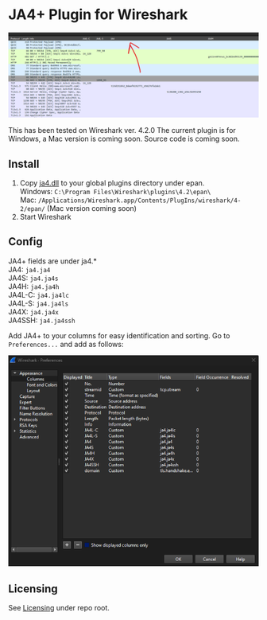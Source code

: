 # JA4+ Plugin for Wireshark

![JA4](https://github.com/FoxIO-LLC/ja4/blob/main/wireshark/screenshot.png)

This has been tested on Wireshark ver. 4.2.0
The current plugin is for Windows, a Mac version is coming soon.
Source code is coming soon.

## Install
1. Copy [ja4.dll](https://github.com/FoxIO-LLC/ja4/blob/main/wireshark/ja4.dll) to your global plugins directory under epan.  
Windows: ```C:\Program Files\Wireshark\plugins\4.2\epan\```  
Mac: ```/Applications/Wireshark.app/Contents/PlugIns/wireshark/4-2/epan/```  (Mac version coming soon)
2. Start Wireshark

## Config
JA4+ fields are under ja4.*  
JA4: ```ja4.ja4```  
JA4S: ```ja4.ja4s```  
JA4H: ```ja4.ja4h```  
JA4L-C: ```ja4.ja4lc```  
JA4L-S: ```ja4.ja4ls```  
JA4X: ```ja4.ja4x```  
JA4SSH: ```ja4.ja4ssh```  

Add JA4+ to your columns for easy identification and sorting. Go to ```Preferences...``` and add as follows:

![Config](https://github.com/FoxIO-LLC/ja4/blob/main/wireshark/column-config.png)

## Licensing
See [Licensing](https://github.com/FoxIO-LLC/ja4/tree/main#licensing) under repo root.
